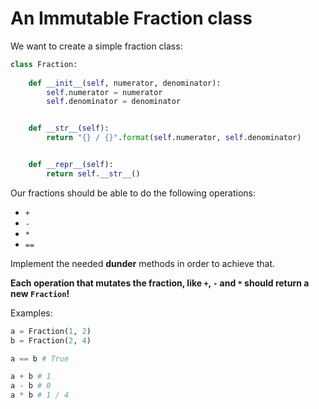 # An Immutable Fraction class

We want to create a simple fraction class:

```python
class Fraction:
  
    def __init__(self, numerator, denominator):
        self.numerator = numerator
        self.denominator = denominator


    def __str__(self):
        return "{} / {}".format(self.numerator, self.denominator)


    def __repr__(self):
        return self.__str__()
```

Our fractions should be able to do the following operations:

* `+`
* `-`
* `*`
* `==`

Implement the needed **dunder** methods in order to achieve that.

**Each operation that mutates the fraction, like `+`, `-` and `*` should return a new `Fraction`!**

Examples:

```python
a = Fraction(1, 2)
b = Fraction(2, 4)

a == b # True

a + b # 1
a - b # 0
a * b # 1 / 4
```

